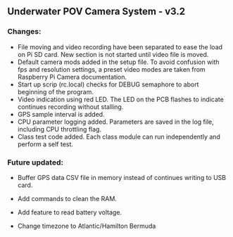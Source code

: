 ## Underwater POV Camera System - v3.2
### Changes:
* File moving and video recording have been separated to ease the load on Pi SD card. New section is not started until video file is moved.
* Default camera mods added in the setup file. To avoid confusion with fps and resolution settings, a preset video modes are taken from Raspberry Pi Camera documentation.
* Start up scrip (rc.local) checks for DEBUG semaphore to abort beginning of the program. 
* Video indication using red LED. The LED on the PCB flashes to indicate continues recording without stalling.
* GPS sample interval is added.
* CPU parameter logging added. Parameters are saved in the log file, including CPU throttling flag.
* Class test code added. Each class module can run independently and perform a self test.
### Future updated:
* Buffer GPS data CSV file in memory instead of continues writing to USB card.
* Add commands to clean the RAM.
* Add feature to read battery voltage.

* Change timezone to Atlantic/Hamilton Bermuda
